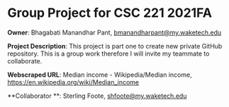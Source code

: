 # Group Project for CSC 221 2021FA

**Owner**: Bhagabati Manandhar Pant, bmanandharpant@my.waketech.edu

**Project Description**: This project  is part one to create new private GitHub repository. This is a group work therefore I will invite my teammate to collaborate. 

**Webscraped URL**: Median income - Wikipedia/Median income, https://en.wikipedia.org/wiki/Median_income

**Collaborator **: Sterling Foote, shfoote@my.waketech.edu 
